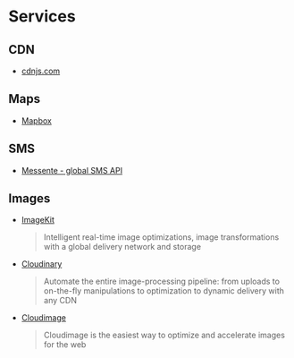 # Services

## CDN

- [cdnjs.com](https://cdnjs.com/)

## Maps

- [Mapbox](https://www.mapbox.com/)

## SMS

- [Messente - global SMS API](https://messente.com/products/global-sms-api)

## Images

- [ImageKit](https://imagekit.io/)

  > Intelligent real-time image optimizations, image transformations with a global delivery network and storage

- [Cloudinary](https://cloudinary.com/)

  > Automate the entire image-processing pipeline: from uploads to on-the-fly manipulations to optimization to dynamic delivery with any CDN

- [Cloudimage](https://www.cloudimage.io)

  > Cloudimage is the easiest way to optimize and accelerate images for the web
